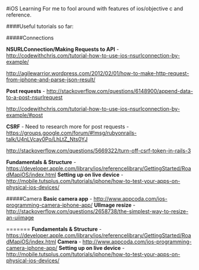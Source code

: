 #iOS Learning
For me to fool around with features of ios/objective c and reference.

####Useful tutorials so far:

#####Connections

**NSURLConnection/Making Requests to API** - http://codewithchris.com/tutorial-how-to-use-ios-nsurlconnection-by-example/

http://agilewarrior.wordpress.com/2012/02/01/how-to-make-http-request-from-iphone-and-parse-json-result/

**Post requests** - http://stackoverflow.com/questions/6148900/append-data-to-a-post-nsurlrequest

http://codewithchris.com/tutorial-how-to-use-ios-nsurlconnection-by-example/#post

**CSRF** - Need to research more for post requests - https://groups.google.com/forum/#!msg/rubyonrails-talk/U4nLVcay0Po/LhLtZ_Nts0YJ

http://stackoverflow.com/questions/5669322/turn-off-csrf-token-in-rails-3


**Fundamentals & Structure** - https://developer.apple.com/library/ios/referencelibrary/GettingStarted/RoadMapiOS/index.html
**Setting up on live device** - http://mobile.tutsplus.com/tutorials/iphone/how-to-test-your-apps-on-physical-ios-devices/

#####Camera
**Basic camera app** - http://www.appcoda.com/ios-programming-camera-iphone-app/
**UIImage resize** - http://stackoverflow.com/questions/2658738/the-simplest-way-to-resize-an-uiimage

=======
**Fundamentals & Structure** - https://developer.apple.com/library/ios/referencelibrary/GettingStarted/RoadMapiOS/index.html
**Camera** - http://www.appcoda.com/ios-programming-camera-iphone-app/
**Setting up on live device** - http://mobile.tutsplus.com/tutorials/iphone/how-to-test-your-apps-on-physical-ios-devices/
